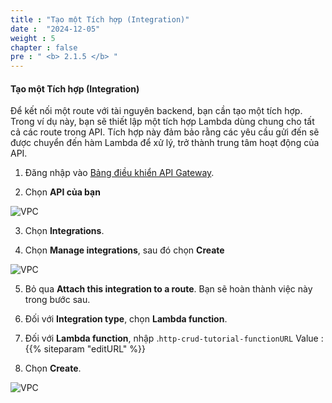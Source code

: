 ```yaml
---
title : "Tạo một Tích hợp (Integration)"
date :  "2024-12-05" 
weight : 5
chapter : false
pre : " <b> 2.1.5 </b> "
---
```


#### Tạo một Tích hợp (Integration)
Để kết nối một route với tài nguyên backend, bạn cần tạo một tích hợp. Trong ví dụ này, bạn sẽ thiết lập một tích hợp Lambda dùng chung cho tất cả các route trong API. Tích hợp này đảm bảo rằng các yêu cầu gửi đến sẽ được chuyển đến hàm Lambda để xử lý, trở thành trung tâm hoạt động của API.

1. Đăng nhập vào [Bảng điều khiển API Gateway](https://console.aws.amazon.com/apigateway).

2. Chọn **API của bạn**

![VPC](/images/integration/in1.png)

3. Chọn **Integrations**.

4. Chọn  **Manage integrations**, sau đó chọn **Create**

![VPC](/images/integration/in2.png)

5. Bỏ qua **Attach this integration to a route**. Bạn sẽ hoàn thành việc này trong bước sau.

6. Đối với **Integration type**, chọn **Lambda function**.

7. Đối với **Lambda function**, nhập .`http-crud-tutorial-functionURL` Value : {{% siteparam "editURL" %}}

8. Chọn **Create**.

![VPC](/images/integration/in3.png)